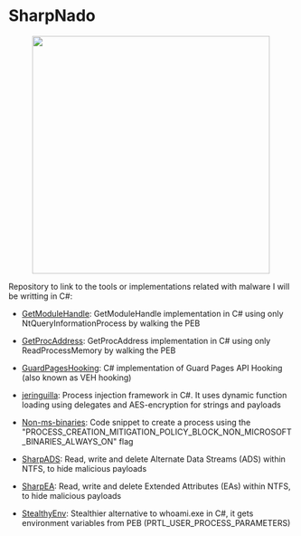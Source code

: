# SharpNado

<p align="center">
  <img width="420" src="https://raw.githubusercontent.com/ricardojoserf/ricardojoserf.github.io/master/images/sharpnado/test2.drawio.png">
</p>


Repository to link to the tools or implementations related with malware I will be writting in C#:

- [GetModuleHandle](https://github.com/ricardojoserf/GetModuleHandle): GetModuleHandle implementation in C# using only NtQueryInformationProcess by walking the PEB

- [GetProcAddress](https://github.com/ricardojoserf/GetProcAddress): GetProcAddress implementation in C# using only ReadProcessMemory by walking the PEB

- [GuardPagesHooking](https://github.com/ricardojoserf/GuardPagesHooking): C# implementation of Guard Pages API Hooking (also known as VEH hooking)

- [jeringuilla](https://github.com/ricardojoserf/jeringuilla): Process injection framework in C#. It uses dynamic function loading using delegates and AES-encryption for strings and payloads

- [Non-ms-binaries](https://github.com/ricardojoserf/non-ms-binaries): Code snippet to create a process using the "PROCESS_CREATION_MITIGATION_POLICY_BLOCK_NON_MICROSOFT_BINARIES_ALWAYS_ON" flag

- [SharpADS](https://github.com/ricardojoserf/SharpADS): Read, write and delete Alternate Data Streams (ADS) within NTFS, to hide malicious payloads

- [SharpEA](https://github.com/ricardojoserf/SharpEA): Read, write and delete Extended Attributes (EAs) within NTFS, to hide malicious payloads

- [StealthyEnv](https://github.com/ricardojoserf/StealthyEnv): Stealthier alternative to whoami.exe in C#, it gets environment variables from PEB (PRTL_USER_PROCESS_PARAMETERS)
